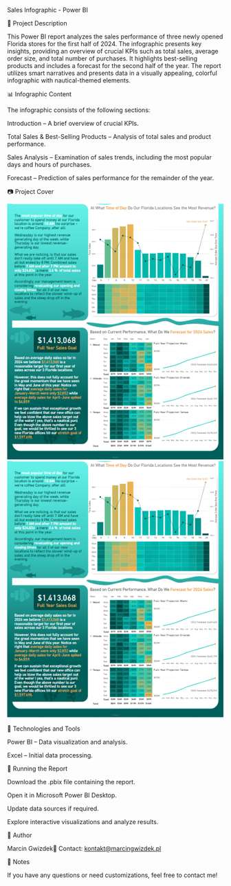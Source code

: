 Sales Infographic - Power BI

📌 Project Description

This Power BI report analyzes the sales performance of three newly opened Florida stores for the first half of 2024. The infographic presents key insights, providing an overview of crucial KPIs such as total sales, average order size, and total number of purchases. It highlights best-selling products and includes a forecast for the second half of the year. The report utilizes smart narratives and presents data in a visually appealing, colorful infographic with nautical-themed elements.

📊 Infographic Content

The infographic consists of the following sections:

Introduction – A brief overview of crucial KPIs.

Total Sales & Best-Selling Products – Analysis of total sales and product performance.

Sales Analysis – Examination of sales trends, including the most popular days and hours of purchases.

Forecast – Prediction of sales performance for the remainder of the year.

📷 Project Cover

![Project Cover1](https://github.com/marcingwizdek/SeasideKoffee/blob/main/Project%20Cover/2.PNG)
![Project Cover1](https://github.com/marcingwizdek/SeasideKoffee/blob/main/Project%20Cover/2.PNG)


🔧 Technologies and Tools

Power BI – Data visualization and analysis.

Excel – Initial data processing.

🚀 Running the Report

Download the .pbix file containing the report.

Open it in Microsoft Power BI Desktop.

Update data sources if required.

Explore interactive visualizations and analyze results.

📝 Author

Marcin Gwizdek📧 Contact: kontakt@marcingwizdek.pl

📌 Notes

If you have any questions or need customizations, feel free to contact me!

